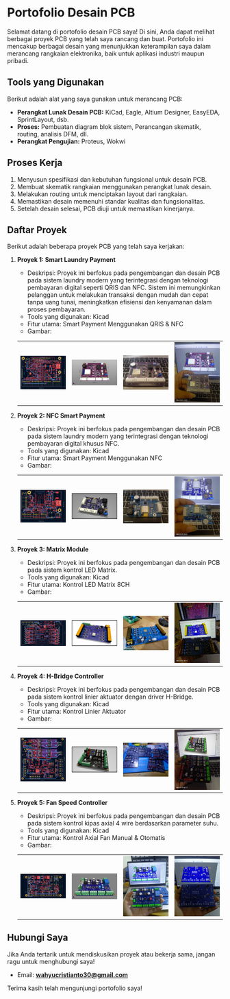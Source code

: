 # Portofolio Desain PCB
Selamat datang di portofolio desain PCB saya! Di sini, Anda dapat melihat berbagai proyek PCB yang telah saya rancang dan buat. Portofolio ini mencakup berbagai desain yang menunjukkan keterampilan saya dalam merancang rangkaian elektronika, baik untuk aplikasi industri maupun pribadi.

## Tools yang Digunakan

Berikut adalah alat yang saya gunakan untuk merancang PCB:

- **Perangkat Lunak Desain PCB:** KiCad, Eagle, Altium Designer, EasyEDA, SprintLayout, dsb.
- **Proses:** Pembuatan diagram blok sistem, Perancangan skematik, routing, analisis DFM, dll.
- **Perangkat Pengujian:** Proteus, Wokwi

## Proses Kerja

1. Menyusun spesifikasi dan kebutuhan fungsional untuk desain PCB.
2. Membuat skematik rangkaian menggunakan perangkat lunak desain.
3. Melakukan routing untuk menciptakan layout dari rangkaian.
4. Memastikan desain memenuhi standar kualitas dan fungsionalitas.
5. Setelah desain selesai, PCB diuji untuk memastikan kinerjanya.

## Daftar Proyek

Berikut adalah beberapa proyek PCB yang telah saya kerjakan:

1. **Proyek 1: Smart Laundry Payment**
   - Deskripsi: Proyek ini berfokus pada pengembangan dan desain PCB pada sistem laundry modern yang terintegrasi dengan teknologi pembayaran digital seperti QRIS dan NFC. Sistem ini memungkinkan pelanggan untuk melakukan transaksi dengan mudah dan cepat tanpa uang tunai, meningkatkan efisiensi dan kenyamanan dalam proses pembayaran.
   - Tools yang digunakan: Kicad
   - Fitur utama: Smart Payment Menggunakan QRIS & NFC
   - Gambar:
   <table>
     <tr>
       <td><img src='img/01 Layout Smart Laundry.jpg' width='300' /></td>
       <td><img src='img/01 Design Smart Laundry.jpg' width='300' /></td>
       <td><img src='img/01 Hardware Smart Laundry.jpg' width='300' /></td>
       <td><img src='img/01 Hardware Smart Laundry 2.jpg' width='300' /></td>
     </tr>
   </table>

2. **Proyek 2: NFC Smart Payment**
   - Deskripsi: Proyek ini berfokus pada pengembangan dan desain PCB pada sistem laundry modern yang terintegrasi dengan teknologi pembayaran digital khusus NFC.
   - Tools yang digunakan: Kicad
   - Fitur utama: Smart Payment Menggunakan NFC
   - Gambar:
   <table>
     <tr>
       <td><img src='img/02 Layout NFC.jpg' width='300' /></td>
       <td><img src='img/02 Design NFC.jpg' width='300' /></td>
       <td><img src='img/02 Hardware NFC.jpg' width='300' /></td>
       <td><img src='img/02 Hardware NFC 2.jpg' width='300' /></td>
     </tr>
   </table>

3. **Proyek 3: Matrix Module**
   - Deskripsi: Proyek ini berfokus pada pengembangan dan desain PCB pada sistem kontrol LED Matrix.
   - Tools yang digunakan: Kicad
   - Fitur utama: Kontrol LED Matrix 8CH
   - Gambar:
   <table>
     <tr>
       <td><img src='img/03 Layout Matrix Module.jpg' width='300' /></td>
       <td><img src='img/03 Design Matrix Module.jpg' width='300' /></td>
       <td><img src='img/03 Hardware Matrix Module.jpg' width='300' /></td>
       <td><img src='img/03 Hardware Matrix Module 2.jpg' width='300' /></td>
     </tr>
   </table>

4. **Proyek 4: H-Bridge Controller**
   - Deskripsi: Proyek ini berfokus pada pengembangan dan desain PCB pada sistem kontrol linier aktuator dengan driver H-Bridge.
   - Tools yang digunakan: Kicad
   - Fitur utama: Kontrol Linier Aktuator
   - Gambar:
   <table>
     <tr>
       <td><img src='img/04 Layout H-Bridge.jpg' width='300' /></td>
       <td><img src='img/04 Design H-Bridge.jpg' width='300' /></td>
       <td><img src='img/04 Hardware H-Bridge.jpg' width='300' /></td>
       <td><img src='img/04 Hardware H-Bridge 2.jpg' width='300' /></td>
     </tr>
   </table>

5. **Proyek 5: Fan Speed Controller**
   - Deskripsi: Proyek ini berfokus pada pengembangan dan desain PCB pada sistem kontrol kipas axial 4 wire berdasarkan parameter suhu.
   - Tools yang digunakan: Kicad
   - Fitur utama: Kontrol Axial Fan Manual & Otomatis
   - Gambar:
   <table>
     <tr>
       <td><img src='img/05 Layout Fan Speed Controller.jpg' width='300' /></td>
       <td><img src='img/05 Design Fan Speed Controller.jpg' width='300' /></td>
       <td><img src='img/05 Hardware Fan Speed Controller.jpg' width='300' /></td>
       <td><img src='img/05 Hardware Fan Speed Controller 2.jpg' width='300' /></td>
     </tr>
   </table>

## Hubungi Saya

Jika Anda tertarik untuk mendiskusikan proyek atau bekerja sama, jangan ragu untuk menghubungi saya!

- Email: **wahyucristianto30@gmail.com**

Terima kasih telah mengunjungi portofolio saya!
